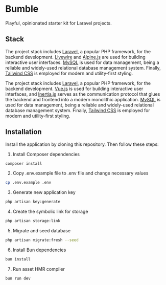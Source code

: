 # Bumble

Playful, opinionated starter kit for Laravel projects.

## Stack

<!-- TALL stack -->
The project stack includes [Laravel](https://laravel.com), a popular PHP framework, for the backend development. [Livewire](https://livewire.laravel.com) and [Alpine.js](https://alpinejs.dev/) are used for building interactive user interfaces. [MySQL](https://mysql.com) is used for data management, being a reliable and widely-used relational database management system. Finally, [Tailwind CSS](https://tailwindcss.com) is employed for modern and utility-first styling.

<!-- VILT stack -->
The project stack includes [Laravel](https://laravel.com), a popular PHP framework, for the backend development. [Vue.js](https://vuejs.org) is used for building interactive user interfaces, and [Inertia.js](https://inertiajs.com) serves as the communication protocol that glues the backend and frontend into a modern monolithic application. [MySQL](https://mysql.com) is used for data management, being a reliable and widely-used relational database management system. Finally, [Tailwind CSS](https://tailwindcss.com) is employed for modern and utility-first styling.

## Installation

Install the application by cloning this repository. Then follow these steps:

1. Install Composer dependencies
```bash
composer install
```

2. Copy .env.example file to .env file and change necessary values
```bash
cp .env.example .env
```

3. Generate new application key
```bash
php artisan key:generate
```

4. Create the symbolic link for storage
```bash
php artisan storage:link
```

5. Migrate and seed database
```bash
php artisan migrate:fresh --seed
```

6. Install Bun dependencies
```bash
bun install
```

7. Run asset HMR compiler
```bash
bun run dev
```
